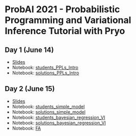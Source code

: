 # ProbAI 2021 - Probabilistic Programming and Variational Inference Tutorial with Pryo


## Day 1 (June 14)

* [Slides](https://github.com/PGM-Lab/probai-2021-pyro/raw/main/Day1/slides-Day1.pdf)
* Notebook: [students_PPLs_Intro](https://colab.research.google.com/github/PGM-Lab/probai-2021-pyro/blob/main/Day1/notebooks/students_PPLs_Intro.ipynb)
* Notebook: [solutions_PPLs_Intro](https://colab.research.google.com/github/PGM-Lab/probai-2021-pyro/blob/main/Day1/notebooks/solutions_PPLs_Intro.ipynb)


## Day 2 (June 15)
* [Slides](https://github.com/PGM-Lab/probai-2021-pyro/raw/main/Day2/slides-Day2.pdf)
* Notebook: [students_simple_model](https://colab.research.google.com/github/PGM-Lab/probai-2021-pyro/blob/main/Day2/notebooks/students_simple_model.ipynb)
* Notebook: [solutions_simple_model](https://colab.research.google.com/github/PGM-Lab/probai-2021-pyro/blob/main/Day2/notebooks/solution_simple_model.ipynb)
* Notebook: [students_bayesian_regression_VI](https://colab.research.google.com/github/PGM-Lab/probai-2021-pyro/blob/main/Day2/notebooks/students_bayesian_regression_VI.ipynb)
* Notebook: [solutions_bayesian_regression_VI](https://colab.research.google.com/github/PGM-Lab/probai-2021-pyro/blob/main/Day2/notebooks/solutions_bayesian_regression_VI.ipynb)
* Notebook: [FA](https://colab.research.google.com/github/PGM-Lab/probai-2021-pyro/blob/main/Day2/notebooks/FA.ipynb)


<!---
## Day 3 (June 15)
* [Slides](https://github.com/PGM-Lab/probai-2021-TAs/raw/main/Day3/slides-Day3.pdf)
* Notebook: [bayesian_linear_regression](https://colab.research.google.com/github/PGM-Lab/probai-2021-pyro/blob/main/Day1/notebooks/bayesian_linear_regression.ipynb)
-->


  




